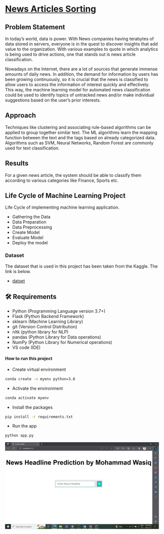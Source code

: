 # [News Articles Sorting](https://github.com/MohammadWasiq0786/News-Articles-Sorting/tree/main)

## Problem Statement
In today’s world, data is power. With News companies having terabytes of data stored in servers, everyone is in the quest to discover insights that add value to the organization. With various examples to quote in which analytics is being used to drive actions, one that stands out is news article classification. 

Nowadays on the Internet, there are a lot of sources that generate immense amounts of daily news. In addition, the demand for information by users has been growing continuously, so it is crucial that the news is classified to allow users to access the information of interest quickly and effectively. This way, the machine learning model for automated news classification could be used to identify topics of untracked news and/or make individual suggestions based on the user’s prior interests.


## Approach
Techniques like clustering and associating rule-based algorithms can be  applied to group together similar text. The ML algorithms learn the mapping function between the text and the tags based on already categorized data. Algorithms such as SVM, Neural Networks, Random Forest are commonly used for text classification.

## Results
For a given news article, the system should be able to classify them according to various categories like Finance, Sports etc.

## Life Cycle of Machine Learning Project
Life Cycle of implementing machine learning application.
- Gathering the Data
- Data Preparation
- Data Preprocessing
- Create Model
- Evaluate Model
- Deploy the model

### Dataset
The dataset that is used in this project has been taken from the Kaggle. The link is below.

- [datset](https://www.kaggle.com/c/learn-ai-bbc/data)

## 🛠️ Requirements
* Python (Programming Language version 3.7+)
* Flask (Python Backend Framework)
* sklearn (Machine Learning Library)
* git (Version Control Distribution)
* nltk (python library for NLP)
* pandas (Python Library for Data operations)
* NumPy (Python Library for Numerical operations)
* VS code (IDE)

#### How to run this project
- Create virtual environment
```bash
conda create -n myenv python=3.8
```
- Activate the environment
```bash
conda activate myenv
```
- Install the packages
```bash
pip install -r requirements.txt
```
- Run the app
```bash
python app.py
```

![img](https://github.com/MohammadWasiq0786/News-Articles-Sorting/blob/main/Images/NAS1.png)
